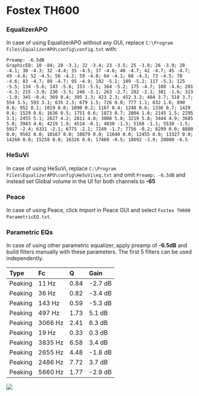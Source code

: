 # Fostex TH600

### EqualizerAPO
In case of using EqualizerAPO without any GUI, replace `C:\Program Files\EqualizerAPO\config\config.txt`
with:
```
Preamp: -6.5dB
GraphicEQ: 10 -84; 20 -3.1; 22 -3.4; 23 -3.5; 25 -3.8; 26 -3.9; 28 -4.1; 30 -4.3; 32 -4.4; 35 -4.5; 37 -4.6; 40 -4.7; 42 -4.7; 45 -4.7; 49 -4.6; 52 -4.5; 56 -4.2; 59 -4.0; 64 -4.1; 68 -4.3; 73 -4.5; 78 -4.6; 83 -4.7; 89 -4.7; 95 -4.9; 102 -5.1; 109 -5.2; 117 -5.3; 125 -5.5; 134 -5.6; 143 -5.6; 153 -5.5; 164 -5.2; 175 -4.7; 188 -4.6; 201 -4.3; 215 -3.9; 230 -3.5; 246 -3.1; 263 -2.7; 282 -2.1; 301 -1.6; 323 -1.0; 345 -0.4; 369 0.4; 395 1.3; 423 2.3; 452 3.2; 484 3.7; 518 3.7; 554 3.5; 593 3.1; 635 2.3; 679 1.5; 726 0.8; 777 1.1; 832 1.6; 890 0.6; 952 0.1; 1019 0.0; 1090 0.2; 1167 0.4; 1248 0.6; 1336 0.7; 1429 0.6; 1529 0.6; 1636 0.5; 1751 0.6; 1873 0.7; 2004 1.0; 2145 1.5; 2295 3.1; 2455 5.1; 2627 4.2; 2811 4.0; 3008 5.8; 3219 5.8; 3444 4.9; 3685 5.0; 3943 4.6; 4219 1.9; 4514 -0.1; 4830 -1.5; 5168 -1.1; 5530 -1.5; 5917 -2.4; 6331 -2.1; 6775 -2.1; 7249 -1.7; 7756 -0.2; 8299 0.0; 8880 0.0; 9502 0.0; 10167 0.0; 10879 0.0; 11640 0.0; 12455 0.0; 13327 0.0; 14260 0.0; 15258 0.0; 16326 0.0; 17469 -0.5; 18692 -3.9; 20000 -6.5
```

### HeSuVi
In case of using HeSuVi, replace `C:\Program Files\EqualizerAPO\config\HeSuVi\eq.txt` and omit `Preamp:
-6.5dB` and instead set Global volume in the UI for both channels to **-65**

### Peace
In case of using Peace, click *Import* in Peace GUI and select `Fostex TH600 ParametricEQ.txt`.

### Parametric EQs
In case of using other parametric equalizer, apply preamp of **-6.5dB** and build filters manually with
these parameters. The first 5 filters can be used independently.

| Type    | Fc      |    Q | Gain    |
|:--------|:--------|:-----|:--------|
| Peaking | 11 Hz   | 0.84 | -2.7 dB |
| Peaking | 36 Hz   | 0.82 | -3.4 dB |
| Peaking | 143 Hz  | 0.59 | -5.3 dB |
| Peaking | 497 Hz  | 1.73 | 5.1 dB  |
| Peaking | 3066 Hz | 2.41 | 6.3 dB  |
| Peaking | 19 Hz   | 0.33 | 0.3 dB  |
| Peaking | 3835 Hz | 6.58 | 3.4 dB  |
| Peaking | 2655 Hz | 4.48 | -1.8 dB |
| Peaking | 2486 Hz | 7.72 | 3.7 dB  |
| Peaking | 5660 Hz | 1.77 | -2.9 dB |

![](https://raw.githubusercontent.com/jaakkopasanen/AutoEq/master/results/innerfidelity/sbaf-serious/Fostex%20TH600/Fostex%20TH600.png)